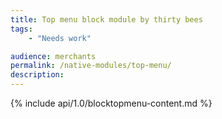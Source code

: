 ```yaml
---
title: Top menu block module by thirty bees
tags:
    - "Needs work"

audience: merchants
permalink: /native-modules/top-menu/
description:
---
```


{% include api/1.0/blocktopmenu-content.md %}